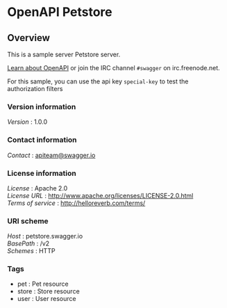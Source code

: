 # OpenAPI Petstore


<a name="overview"></a>
## Overview
This is a sample server Petstore server.

[Learn about OpenAPI](http://swagger.io) or join the IRC channel `#swagger` on irc.freenode.net.

For this sample, you can use the api key `special-key` to test the authorization filters


### Version information
*Version* : 1.0.0


### Contact information
*Contact* : apiteam@swagger.io


### License information
*License* : Apache 2.0  
*License URL* : http://www.apache.org/licenses/LICENSE-2.0.html  
*Terms of service* : http://helloreverb.com/terms/


### URI scheme
*Host* : petstore.swagger.io  
*BasePath* : /v2  
*Schemes* : HTTP


### Tags

* pet : Pet resource
* store : Store resource
* user : User resource



